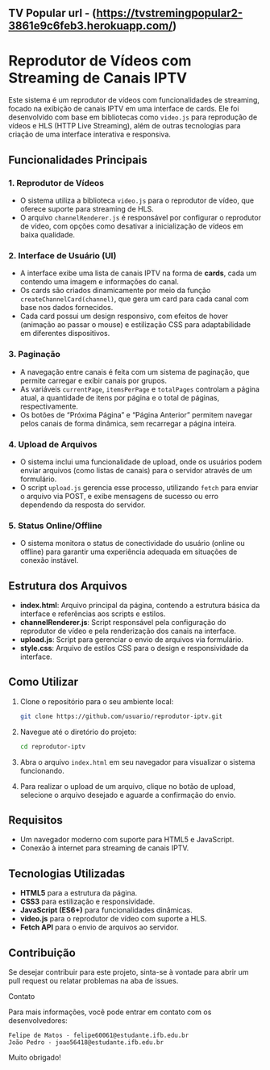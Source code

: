 TV Popular 
url - (https://tvstremingpopular2-3861e9c6feb3.herokuapp.com/)
---

# Reprodutor de Vídeos com Streaming de Canais IPTV

Este sistema é um reprodutor de vídeos com funcionalidades de streaming, focado na exibição de canais IPTV em uma interface de cards. Ele foi desenvolvido com base em bibliotecas como `video.js` para reprodução de vídeos e HLS (HTTP Live Streaming), além de outras tecnologias para criação de uma interface interativa e responsiva.

## Funcionalidades Principais

### 1. Reprodutor de Vídeos
- O sistema utiliza a biblioteca `video.js` para o reprodutor de vídeo, que oferece suporte para streaming de HLS.
- O arquivo `channelRenderer.js` é responsável por configurar o reprodutor de vídeo, com opções como desativar a inicialização de vídeos em baixa qualidade.

### 2. Interface de Usuário (UI)
- A interface exibe uma lista de canais IPTV na forma de **cards**, cada um contendo uma imagem e informações do canal.
- Os cards são criados dinamicamente por meio da função `createChannelCard(channel)`, que gera um card para cada canal com base nos dados fornecidos.
- Cada card possui um design responsivo, com efeitos de hover (animação ao passar o mouse) e estilização CSS para adaptabilidade em diferentes dispositivos.

### 3. Paginação
- A navegação entre canais é feita com um sistema de paginação, que permite carregar e exibir canais por grupos.
- As variáveis `currentPage`, `itemsPerPage` e `totalPages` controlam a página atual, a quantidade de itens por página e o total de páginas, respectivamente.
- Os botões de “Próxima Página” e “Página Anterior” permitem navegar pelos canais de forma dinâmica, sem recarregar a página inteira.

### 4. Upload de Arquivos
- O sistema inclui uma funcionalidade de upload, onde os usuários podem enviar arquivos (como listas de canais) para o servidor através de um formulário.
- O script `upload.js` gerencia esse processo, utilizando `fetch` para enviar o arquivo via POST, e exibe mensagens de sucesso ou erro dependendo da resposta do servidor.

### 5. Status Online/Offline
- O sistema monitora o status de conectividade do usuário (online ou offline) para garantir uma experiência adequada em situações de conexão instável.

## Estrutura dos Arquivos
- **index.html**: Arquivo principal da página, contendo a estrutura básica da interface e referências aos scripts e estilos.
- **channelRenderer.js**: Script responsável pela configuração do reprodutor de vídeo e pela renderização dos canais na interface.
- **upload.js**: Script para gerenciar o envio de arquivos via formulário.
- **style.css**: Arquivo de estilos CSS para o design e responsividade da interface.

## Como Utilizar

1. Clone o repositório para o seu ambiente local:
   ```bash
   git clone https://github.com/usuario/reprodutor-iptv.git
   ```

2. Navegue até o diretório do projeto:
   ```bash
   cd reprodutor-iptv
   ```

3. Abra o arquivo `index.html` em seu navegador para visualizar o sistema funcionando.

4. Para realizar o upload de um arquivo, clique no botão de upload, selecione o arquivo desejado e aguarde a confirmação do envio.

## Requisitos
- Um navegador moderno com suporte para HTML5 e JavaScript.
- Conexão à internet para streaming de canais IPTV.

## Tecnologias Utilizadas
- **HTML5** para a estrutura da página.
- **CSS3** para estilização e responsividade.
- **JavaScript (ES6+)** para funcionalidades dinâmicas.
- **video.js** para o reprodutor de vídeo com suporte a HLS.
- **Fetch API** para o envio de arquivos ao servidor.

## Contribuição
Se desejar contribuir para este projeto, sinta-se à vontade para abrir um pull request ou relatar problemas na aba de issues.

Contato

Para mais informações, você pode entrar em contato com os desenvolvedores:

    Felipe de Matos - felipe60061@estudante.ifb.edu.br
    João Pedro - joao56418@estudante.ifb.edu.br

Muito obrigado!




